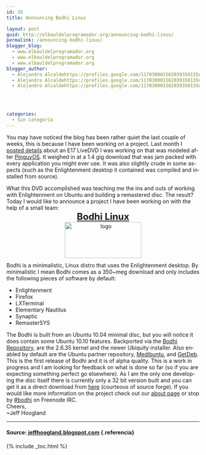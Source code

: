 ```yaml
---
id: 35
title: Announcing Bodhi Linux

layout: post
guid: http://elbauldelprogramador.org/announcing-bodhi-linux/
permalink: /announcing-bodhi-linux/
blogger_blog:
  - www.elbauldelprogramador.org
  - www.elbauldelprogramador.org
  - www.elbauldelprogramador.org
blogger_author:
  - Alejandro Alcaldehttps://profiles.google.com/117030001562039350135noreply@blogger.com
  - Alejandro Alcaldehttps://profiles.google.com/117030001562039350135noreply@blogger.com
  - Alejandro Alcaldehttps://profiles.google.com/117030001562039350135noreply@blogger.com

  
  
  
categories:
  - Sin categoría
---
```

<p lang="en">
  You may have noticed the blog has been rather quiet the last couple of weeks, this is because I have been working on a project. Last month I <a target="_blank" href="http://jeffhoogland.blogspot.com/2010/10/ubuntu-1004-e17-livedvd.html">posted details</a> about an E17 LiveDVD I was working on that was modeled after <a href="http://jeffhoogland.blogspot.com/2010/07/pinguy-os-distro-review.html" target="_blank">PinguyOS</a>. It weighed in at a 1.4 gig download that was jam packed with every application you might ever use. It was also slightly crude in some aspects (such as the Enlightenment desktop it contained was compiled and installed from source).
</p>

<div lang="en">
  What this DVD accomplished was teaching me the ins and outs of working with Enlightenment on Ubuntu and building a remastered disc. The result? Today I would like to announce a project I have been working on with the help of a small team:
</div>

<div style="text-align: center;">
  <b><span class="Apple-style-span" style="font-size: x-large;"><a target="_blank" href="http://www.bodhilinux.com/">Bodhi Linux</a></span></b>
</div>

<div lang="en">
  <a href="https://4.bp.blogspot.com/_1i7EX7a2ELY/TOMlN1Ur4RI/AAAAAAAAAc8/5m77xf9DbnQ/s1600/logo.png"><img src="https://4.bp.blogspot.com/_IlK2pNFFgGM/TOkGdJtvLGI/AAAAAAAAAFI/fvRzuxXd6jA/s1600/logo.png" alt="logo" style="display: block; margin: 0px auto 10px; text-align: center; cursor: pointer; width: 200px; height: 94px;" border="0" /></a>
</div>

<div lang="en">
  Bodhi is a minimalistic, Linux distro that uses the Enlightenment desktop. By minimalistic I mean Bodhi comes as a 350~meg download and only includes the following pieces of software by default:
</div>

<div>
  <ul>
    <li>
      Enlightenment
    </li>
    <li>
      Firefox
    </li>
    <li>
      LXTerminal
    </li>
    <li>
      Elementary Nautilus
    </li>
    <li>
      Synaptic
    </li>
    <li>
      RemasterSYS
    </li>
  </ul>
</div>

<div lang="en">
  The Bodhi is built from an Ubuntu 10.04 minimal disc, but you will notice it does contain some Ubuntu 10.10 features. Backported via the <a target="_blank" href="http://packages.bodhilinux.com/">Bodhi Repository</a>, are the 2.6.35 kernel and the newer Ubiquity installer. Also enabled by default are the Ubuntu partner repository, <a href="http://medibuntu.org/" target="_blank" >Medibuntu</a>, and <a target="_blank" href="http://www.getdeb.net/">GetDeb</a>.
</div>

<div lang="en">
  This is the first release of Bodhi and it is of alpha quality. This is a work in progress and I am looking for feedback on what is done so far (so if you are expecting something perfect go elsewhere). As I am the only one developing the disc itself there is currently only a 32 bit version built and you can get it as a direct download from <a target="_blank" href="http://sourceforge.net/projects/bodhilinux/files/bodhi_0.1.0.iso/download">here</a> (courteous of source forge). If you would like more information on the project check out our <a href="http://bodhilinux.com/about.html" target="_blank" >about page</a> or stop by <a href="http://webchat.freenode.net/?channels=bodhi" target="_blank" >#bodhi</a> on Freenode IRC.
</div>

<div>
  Cheers,
</div>

<div>
  ~Jeff Hoogland
</div>

* * *

#### Source: <a href="http://jeffhoogland.blogspot.com/2010/11/announcing-bodhi-linux.html" target="_blank">jeffhoogland.blogspot.com</a> {.referencia}



{% include _toc.html %}
